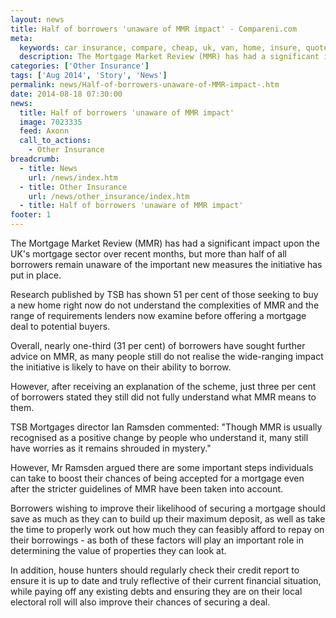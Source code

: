```yaml
---
layout: news
title: Half of borrowers 'unaware of MMR impact' - Compareni.com
meta:
  keywords: car insurance, compare, cheap, uk, van, home, insure, quotes, online, comparison, bike, loans, life
  description: The Mortgage Market Review (MMR) has had a significant impact upon the UK&#39;s mortgage sector over recent months, but more than half of all borrowers remain unaware of the important new measures the initiative has put in place
categories: ['Other Insurance']
tags: ['Aug 2014', 'Story', 'News']
permalink: news/Half-of-borrowers-unaware-of-MMR-impact-.htm
date: 2014-08-18 07:30:00
news:
  title: Half of borrowers 'unaware of MMR impact'
  image: 7023335
  feed: Axonn
  call_to_actions:
    - Other Insurance
breadcrumb:
  - title: News
    url: /news/index.htm
  - title: Other Insurance
    url: /news/other_insurance/index.htm
  - title: Half of borrowers 'unaware of MMR impact'
footer: 1
---
```


The Mortgage Market Review (MMR) has had a significant impact upon the UK&#39;s mortgage sector over recent months, but more than half of all borrowers remain unaware of the important new measures the initiative has put in place.

Research published by TSB has shown 51 per cent of those seeking to buy a new home right now do not understand the complexities of MMR and the range of requirements lenders now examine before offering a mortgage deal to potential buyers.

Overall, nearly one-third (31 per cent) of borrowers have sought further advice on MMR, as many people still do not realise the wide-ranging impact the initiative is likely to have on their ability to borrow.

However, after receiving an explanation of the scheme, just three per cent of borrowers stated they still did not fully understand what MMR means to them.

TSB Mortgages director Ian Ramsden commented: &quot;Though MMR is usually recognised as a positive change by people who understand it, many still have worries as it remains shrouded in mystery.&quot;

However, Mr Ramsden argued there are some important steps individuals can take to boost their chances of being accepted for a mortgage even after the stricter guidelines of MMR have been taken into account.

Borrowers wishing to improve their likelihood of securing a mortgage should save as much as they can to build up their maximum deposit, as well as take the time to properly work out how much they can feasibly afford to repay on their borrowings - as both of these factors will play an important role in determining the value of properties they can look at.

In addition, house hunters should regularly check their credit report to ensure it is up to date and truly reflective of their current financial situation, while paying off any existing debts and ensuring they are on their local electoral roll will also improve their chances of securing a deal.
